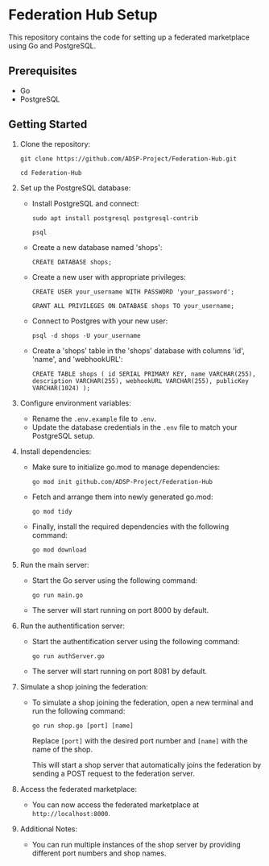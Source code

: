 # Federation Hub Setup

This repository contains the code for setting up a federated marketplace using Go and PostgreSQL.

## Prerequisites

- Go
- PostgreSQL

## Getting Started

1. Clone the repository:

   `git clone https://github.com/ADSP-Project/Federation-Hub.git`

   `cd Federation-Hub`

2. Set up the PostgreSQL database:
   - Install PostgreSQL and connect:
     
     `sudo apt install postgresql postgresql-contrib`

     `psql`

   - Create a new database named 'shops':

        `CREATE DATABASE shops;`

   - Create a new user with appropriate privileges:

        `CREATE USER your_username WITH PASSWORD 'your_password';`

        `GRANT ALL PRIVILEGES ON DATABASE shops TO your_username;`

   - Connect to Postgres with your new user:
     
     `psql -d shops -U your_username`

   - Create a 'shops' table in the 'shops' database with columns 'id', 'name', and 'webhookURL':

        ``CREATE TABLE shops (
        id SERIAL PRIMARY KEY,
        name VARCHAR(255),
        description VARCHAR(255),
        webhookURL VARCHAR(255),
        publicKey VARCHAR(1024)
        );``

3. Configure environment variables:
   - Rename the `.env.example` file to `.env`.
   - Update the database credentials in the `.env` file to match your PostgreSQL setup.

4. Install dependencies:

   - Make sure to initialize go.mod to manage dependencies:
   
      `go mod init github.com/ADSP-Project/Federation-Hub`

   - Fetch and arrange them into newly generated go.mod:
   
      `go mod tidy`

   - Finally, install the required dependencies with the following command:
   
      `go mod download`

5. Run the main server:
   - Start the Go server using the following command:

        `go run main.go`

   - The server will start running on port 8000 by default.

6. Run the authentification server:
   - Start the authentification server using the following command:

      `go run authServer.go`

   - The server will start running on port 8081 by default.

7. Simulate a shop joining the federation:
   - To simulate a shop joining the federation, open a new terminal and run the following command:

     `go run shop.go [port] [name]`

     Replace `[port]` with the desired port number and `[name]` with the name of the shop.

     This will start a shop server that automatically joins the federation by sending a POST request to the federation server.

8. Access the federated marketplace:
   - You can now access the federated marketplace at `http://localhost:8000`.

9. Additional Notes:
   - You can run multiple instances of the shop server by providing different port numbers and shop names.
